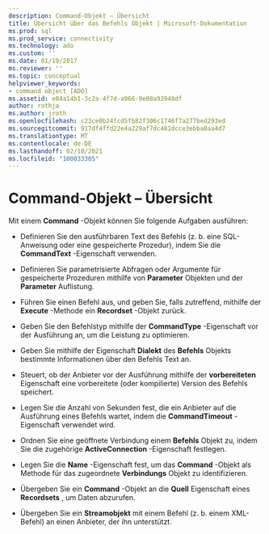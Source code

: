 ```yaml
---
description: Command-Objekt – Übersicht
title: Übersicht über das Befehls Objekt | Microsoft-Dokumentation
ms.prod: sql
ms.prod_service: connectivity
ms.technology: ado
ms.custom: ''
ms.date: 01/19/2017
ms.reviewer: ''
ms.topic: conceptual
helpviewer_keywords:
- command object [ADO]
ms.assetid: e84a14b1-3c2a-4f7d-a966-9e08a93948df
author: rothja
ms.author: jroth
ms.openlocfilehash: c23ce0b24fcd5fb82f306c1746f7a277bed293ed
ms.sourcegitcommit: 917df4ffd22e4a229af7dc481dcce3ebba0aa4d7
ms.translationtype: MT
ms.contentlocale: de-DE
ms.lasthandoff: 02/10/2021
ms.locfileid: "100033305"
---
```

# <a name="command-object-overview"></a>Command-Objekt – Übersicht
Mit einem **Command** -Objekt können Sie folgende Aufgaben ausführen:  
  
-   Definieren Sie den ausführbaren Text des Befehls (z. b. eine SQL-Anweisung oder eine gespeicherte Prozedur), indem Sie die **CommandText** -Eigenschaft verwenden.  
  
-   Definieren Sie parametrisierte Abfragen oder Argumente für gespeicherte Prozeduren mithilfe von **Parameter** Objekten und der **Parameter** Auflistung.  
  
-   Führen Sie einen Befehl aus, und geben Sie, falls zutreffend, mithilfe der **Execute** -Methode ein **Recordset** -Objekt zurück.  
  
-   Geben Sie den Befehlstyp mithilfe der **CommandType** -Eigenschaft vor der Ausführung an, um die Leistung zu optimieren.  
  
-   Geben Sie mithilfe der Eigenschaft **Dialekt** des **Befehls** Objekts bestimmte Informationen über den Befehls Text an.  
  
-   Steuert, ob der Anbieter vor der Ausführung mithilfe der **vorbereiteten** Eigenschaft eine vorbereitete (oder kompilierte) Version des Befehls speichert.  
  
-   Legen Sie die Anzahl von Sekunden fest, die ein Anbieter auf die Ausführung eines Befehls wartet, indem die **CommandTimeout** -Eigenschaft verwendet wird.  
  
-   Ordnen Sie eine geöffnete Verbindung einem **Befehls** Objekt zu, indem Sie die zugehörige **ActiveConnection** -Eigenschaft festlegen.  
  
-   Legen Sie die **Name** -Eigenschaft fest, um das **Command** -Objekt als Methode für das zugeordnete **Verbindungs** Objekt zu identifizieren.  
  
-   Übergeben Sie ein **Command** -Objekt an die **Quell** Eigenschaft eines **Recordsets** , um Daten abzurufen.  
  
-   Übergeben Sie ein **Streamobjekt** mit einem Befehl (z. b. einem XML-Befehl) an einen Anbieter, der ihn unterstützt.
